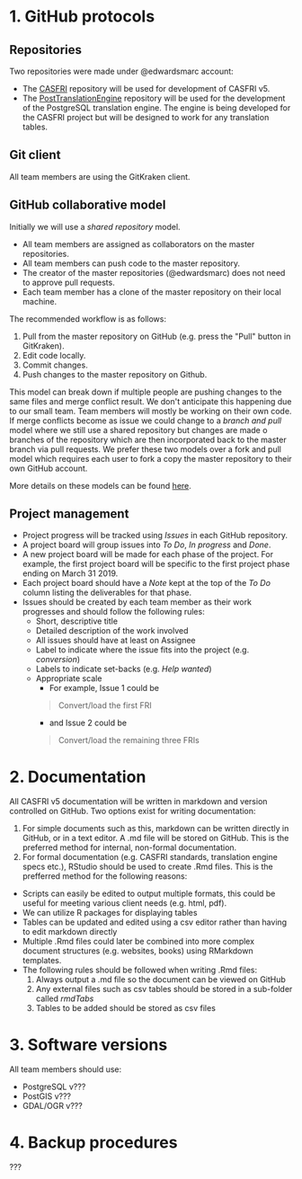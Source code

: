 # 1. GitHub protocols

## Repositories
Two repositories were made under @edwardsmarc account:
* The [CASFRI](https://github.com/edwardsmarc/CASFRI) repository will be used for development of CASFRI v5. 
* The [PostTranslationEngine](https://github.com/edwardsmarc/postTranslationEngine) repository will be used for the development of the PostgreSQL translation engine. The engine is being developed for the CASFRI project but will be designed to work for any translation tables.

## Git client
All team members are using the GitKraken client.

## GitHub collaborative model

Initially we will use a *shared repository* model.
* All team members are assigned as collaborators on the master repositories.
* All team members can push code to the master repository.
* The creator of the master repositories (@edwardsmarc) does not need to approve pull requests.
* Each team member has a clone of the master repository on their local machine.

The recommended workflow is as follows:
1. Pull from the master repository on GitHub (e.g. press the "Pull" button in GitKraken).
2. Edit code locally.
3. Commit changes.
4. Push changes to the master repository on Github.

This model can break down if multiple people are pushing changes to the same files and merge conflict result. We don't anticipate this happening due to our small team. Team members will mostly be working on their own code. If merge conflicts become as issue we could change to a *branch and pull* model where we still use a shared repository but changes are made o branches of the repository which are then incorporated back to the master branch via pull requests. We prefer these two models over a fork and pull model which requires each user to fork a copy the master repository to their own GitHub account.

More details on these models can be found [here](http://www.goring.org/resources/project-management.html).

## Project management
* Project progress will be tracked using *Issues* in each GitHub repository. 
* A project board will group issues into *To Do*, *In progress* and *Done*. 
* A new project board will be made for each phase of the project. For example, the first project board will be specific to the first project phase ending on March 31 2019.
* Each project board should have a *Note* kept at the top of the *To Do* column listing the deliverables for that phase.
* Issues should be created by each team member as their work progresses and should follow the following rules:
  * Short, descriptive title
  * Detailed description of the work involved
  * All issues should have at least on Assignee
  * Label to indicate where the issue fits into the project (e.g. *conversion*)
  * Labels to indicate set-backs (e.g. *Help wanted*)
  * Appropriate scale
    * For example, Issue 1 could be
    > Convert/load the first FRI
    * and Issue 2 could be
    > Convert/load the remaining three FRIs
 
# 2. Documentation
All CASFRI v5 documentation will be written in markdown and version controlled on GitHub. Two options exist for writing documentation:
1. For simple documents such as this, markdown can be written directly in GitHub, or in a text editor. A .md file will be stored on GitHub. This is the preferred method for internal, non-formal documentation.
2. For formal documentation (e.g. CASFRI standards, translation engine specs etc.), RStudio should be used to create .Rmd files. This is the prefferred method for the following reasons:
  * Scripts can easily be edited to output multiple formats, this could be useful for meeting various client needs (e.g. html, pdf).
  * We can utilize R packages for displaying tables
  * Tables can be updated and edited using a csv editor rather than having to edit markdown directly
  * Multiple .Rmd files could later be combined into more complex document structures (e.g. websites, books) using RMarkdown templates.
  * The following rules should be followed when writing .Rmd files:
    1. Always output a .md file so the document can be viewed on GitHub
    2. Any external files such as csv tables should be stored in a sub-folder called *rmdTabs*
    3. Tables to be added should be stored as csv files

# 3. Software versions
All team members should use:
* PostgreSQL v???
* PostGIS v???
* GDAL/OGR v???

# 4. Backup procedures
???
